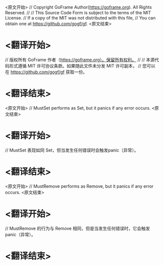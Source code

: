 
<原文开始>
// Copyright GoFrame Author(https://goframe.org). All Rights Reserved.
//
// This Source Code Form is subject to the terms of the MIT License.
// If a copy of the MIT was not distributed with this file,
// You can obtain one at https://github.com/gogf/gf.
<原文结束>

# <翻译开始>
// 版权所有 GoFrame 作者（https://goframe.org）。保留所有权利。
//
// 本源代码形式遵循 MIT 许可协议条款。如果随此文件未分发 MIT 许可副本，
// 您可以在 https://github.com/gogf/gf 获取一份。
# <翻译结束>


<原文开始>
// MustSet performs as Set, but it panics if any error occurs.
<原文结束>

# <翻译开始>
// MustSet 表现如同 Set，但当发生任何错误时会触发panic（异常）。
# <翻译结束>


<原文开始>
// MustRemove performs as Remove, but it panics if any error occurs.
<原文结束>

# <翻译开始>
// MustRemove 的行为与 Remove 相同，但是当发生任何错误时，它会触发 panic（异常）。
# <翻译结束>


